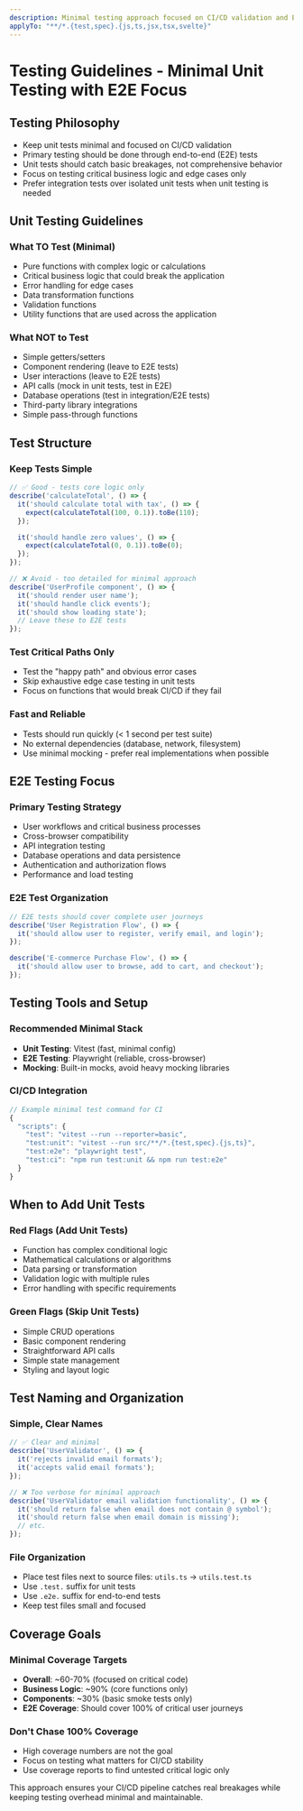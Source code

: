 ```yaml
---
description: Minimal testing approach focused on CI/CD validation and E2E testing
applyTo: "**/*.{test,spec}.{js,ts,jsx,tsx,svelte}"
---
```


# Testing Guidelines - Minimal Unit Testing with E2E Focus

## Testing Philosophy

- Keep unit tests minimal and focused on CI/CD validation
- Primary testing should be done through end-to-end (E2E) tests
- Unit tests should catch basic breakages, not comprehensive behavior
- Focus on testing critical business logic and edge cases only
- Prefer integration tests over isolated unit tests when unit testing is needed

## Unit Testing Guidelines

### What TO Test (Minimal)
- Pure functions with complex logic or calculations
- Critical business logic that could break the application
- Error handling for edge cases
- Data transformation functions
- Validation functions
- Utility functions that are used across the application

### What NOT to Test
- Simple getters/setters
- Component rendering (leave to E2E tests)
- User interactions (leave to E2E tests)
- API calls (mock in unit tests, test in E2E)
- Database operations (test in integration/E2E tests)
- Third-party library integrations
- Simple pass-through functions

## Test Structure

### Keep Tests Simple
```typescript
// ✅ Good - tests core logic only
describe('calculateTotal', () => {
  it('should calculate total with tax', () => {
    expect(calculateTotal(100, 0.1)).toBe(110);
  });

  it('should handle zero values', () => {
    expect(calculateTotal(0, 0.1)).toBe(0);
  });
});

// ❌ Avoid - too detailed for minimal approach
describe('UserProfile component', () => {
  it('should render user name');
  it('should handle click events');
  it('should show loading state');
  // Leave these to E2E tests
});
```

### Test Critical Paths Only
- Test the "happy path" and obvious error cases
- Skip exhaustive edge case testing in unit tests
- Focus on functions that would break CI/CD if they fail

### Fast and Reliable
- Tests should run quickly (< 1 second per test suite)
- No external dependencies (database, network, filesystem)
- Use minimal mocking - prefer real implementations when possible

## E2E Testing Focus

### Primary Testing Strategy
- User workflows and critical business processes
- Cross-browser compatibility
- API integration testing
- Database operations and data persistence
- Authentication and authorization flows
- Performance and load testing

### E2E Test Organization
```typescript
// E2E tests should cover complete user journeys
describe('User Registration Flow', () => {
  it('should allow user to register, verify email, and login');
});

describe('E-commerce Purchase Flow', () => {
  it('should allow user to browse, add to cart, and checkout');
});
```

## Testing Tools and Setup

### Recommended Minimal Stack
- **Unit Testing**: Vitest (fast, minimal config)
- **E2E Testing**: Playwright (reliable, cross-browser)
- **Mocking**: Built-in mocks, avoid heavy mocking libraries

### CI/CD Integration
```javascript
// Example minimal test command for CI
{
  "scripts": {
    "test": "vitest --run --reporter=basic",
    "test:unit": "vitest --run src/**/*.{test,spec}.{js,ts}",
    "test:e2e": "playwright test",
    "test:ci": "npm run test:unit && npm run test:e2e"
  }
}
```

## When to Add Unit Tests

### Red Flags (Add Unit Tests)
- Function has complex conditional logic
- Mathematical calculations or algorithms
- Data parsing or transformation
- Validation logic with multiple rules
- Error handling with specific requirements

### Green Flags (Skip Unit Tests)
- Simple CRUD operations
- Basic component rendering
- Straightforward API calls
- Simple state management
- Styling and layout logic

## Test Naming and Organization

### Simple, Clear Names
```typescript
// ✅ Clear and minimal
describe('UserValidator', () => {
  it('rejects invalid email formats');
  it('accepts valid email formats');
});

// ❌ Too verbose for minimal approach
describe('UserValidator email validation functionality', () => {
  it('should return false when email does not contain @ symbol');
  it('should return false when email domain is missing');
  // etc.
});
```

### File Organization
- Place test files next to source files: `utils.ts` → `utils.test.ts`
- Use `.test.` suffix for unit tests
- Use `.e2e.` suffix for end-to-end tests
- Keep test files small and focused

## Coverage Goals

### Minimal Coverage Targets
- **Overall**: ~60-70% (focused on critical code)
- **Business Logic**: ~90% (core functions only)
- **Components**: ~30% (basic smoke tests only)
- **E2E Coverage**: Should cover 100% of critical user journeys

### Don't Chase 100% Coverage
- High coverage numbers are not the goal
- Focus on testing what matters for CI/CD stability
- Use coverage reports to find untested critical logic only

This approach ensures your CI/CD pipeline catches real breakages while keeping testing overhead minimal and maintainable.
